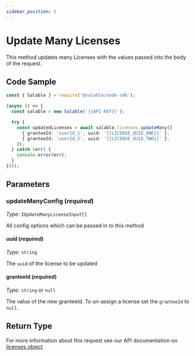```yaml
---
sidebar_position: 5
---
```


# Update Many Licenses

This method updates many Licenses with the values passed into the body of the request.

## Code Sample

```typescript
const { Salable } = require('@salable/node-sdk');

(async () => {
  const salable = new Salable('{{API-KEY}}');

  try {
    const updatedLicenses = await salable.licenses.updateMany([
      { granteeId: 'userId_1', uuid: '{{LICENSE_UUID_ONE}}' },
      { granteeId: 'userId_2', uuid: '{{LICENSE_UUID_TWO}}' },
    ]);
  } catch (err) {
    console.error(err);
  }
})();
```

## Parameters

### updateManyConfig (_required_)

_Type:_ `IUpdateManyLicenseInput[]`

All config options which can be passed in to this method

#### uuid (_required_)

_Type:_ `string`

The `uuid` of the license to be updated

#### granteeId (_required_)

_Type:_ `string` or `null`

The value of the new granteeId. To un-assign a license set the `granteeId` to `null`.

## Return Type

For more information about this request see our API documentation on [licenses object](https://docs.salable.app/api#tag/Licenses/operation/getLicenseByUuid)
